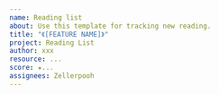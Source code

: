 ```yaml
---
name: Reading list 
about: Use this template for tracking new reading.
title: "《[FEATURE NAME]》"
project: Reading List
author: xxx
resource: ...
score: ★...
assignees: Zellerpooh
---
```

